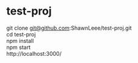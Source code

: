 # test-proj
git clone git@github.com:ShawnLeee/test-proj.git    
cd test-proj    
npm install    
npm start   
http://localhost:3000/ 
